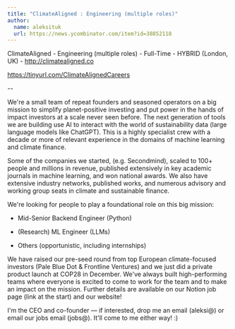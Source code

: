 ```yaml
---
title: "ClimateAligned : Engineering (multiple roles)"
author:
  name: aleksituk
  url: https://news.ycombinator.com/item?id=38852118
---
```

ClimateAligned - Engineering (multiple roles) - Full-Time - HYBRID (London, UK) - <a href="http:&#x2F;&#x2F;climatealigned.co" rel="nofollow">http:&#x2F;&#x2F;climatealigned.co</a>

<a href="https:&#x2F;&#x2F;tinyurl.com&#x2F;ClimateAlignedCareers" rel="nofollow">https:&#x2F;&#x2F;tinyurl.com&#x2F;ClimateAlignedCareers</a>

--

We&#x27;re a small team of repeat founders and seasoned operators on a big mission to simplify planet-positive investing and put power in the hands of impact investors at a scale never seen before. The next generation of tools we are building use AI to interact with the world of sustainability data (large language models like ChatGPT). This is a highly specialist crew with a decade or more of relevant experience in the domains of machine learning and climate finance.

Some of the companies we started, (e.g. Secondmind), scaled to 100+ people and millions in revenue, published extensively in key academic journals in machine learning, and won national awards. We also have extensive industry networks, published works, and numerous advisory and working group seats in climate and sustainable finance.

We&#x27;re looking for people to play a foundational role on this big mission:

- Mid-Senior Backend Engineer (Python)

- (Research) ML Engineer (LLMs)

- Others (opportunistic, including internships)

We have raised our pre-seed round from top European climate-focused investors (Pale Blue Dot &amp; Frontline Ventures) and we just did a private product launch at COP28 in December. We&#x27;ve always built high-performing teams where everyone is excited to come to work for the team and to make an impact on the mission. Further details are available on our Notion job page (link at the start) and our website!

I&#x27;m the CEO and co-founder — if interested, drop me an email (aleksi@) or email our jobs email (jobs@). It&#x27;ll come to me either way! :)
